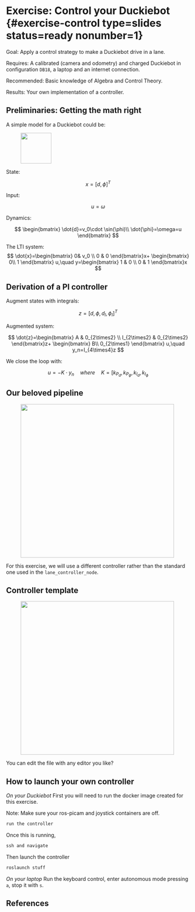 # Exercise: Control your Duckiebot {#exercise-control type=slides status=ready nonumber=1}


Goal: Apply a control strategy to make a Duckiebot drive in a lane.  

Requires: A calibrated (camera and odometry) and charged Duckiebot in configuration `DB18`, a laptop and an internet connection.

Recommended: Basic knowledge of Algebra and Control Theory.

Results: Your own implementation of a controller.



## Preliminaries: Getting the math right

A simple model for a Duckiebot could be:

<figure class="stretch">
  <img style='width:6em'  src="model.png"/>
</figure>

State:

$$
x = [ d,\phi ]^T
$$

Input:

$$
u=\omega
$$

Dynamics:

$$
\begin{bmatrix} \dot{d}=v_0\cdot \sin(\phi)\\ \dot{\phi}=\omega=u \end{bmatrix}
$$

The LTI system:
$$
\dot{x}=\begin{bmatrix}
 0& v_0 \\
0 & 0
\end{bmatrix}x+ \begin{bmatrix}
  0\\
  1
\end{bmatrix} u,\quad y=\begin{bmatrix}
1 & 0 \\
0 & 1
\end{bmatrix}x
$$

## Derivation of a PI controller

Augment states with integrals:

$$
z=[d,\phi,d_I,\phi_I]^T
$$

Augmented system:

$$
\dot{z}=\begin{bmatrix}
 A & 0_{2\times2} \\
I_{2\times2} & 0_{2\times2}
\end{bmatrix}z+ \begin{bmatrix}
  B\\
  0_{2\times1}
\end{bmatrix} u,\quad y_n=I_{4\times4}z
$$

We close the loop with:

$$
u = -K\cdot y_n \quad where \quad K= [k_{P_d},k_{P_\phi},k_{I_d},k_{I_\phi}
$$


## Our beloved pipeline


<figure class="stretch">
  <img style='width:30em'  src="loop.png"/>
</figure>

For this exercise, we will use a different controller rather than the standard one used in the `lane_controller_node`.


## Controller template

<figure class="stretch">
  <img style='width:30em'  src="controller.png"/>
</figure>

You can edit the file with any editor you like?



## How to launch your own controller

*On your Duckiebot*
First you will need to run the docker image created for this exercise.

Note: Make sure your ros-picam and joystick containers are off.

```markdown
run the controller
```
Once this is running,
```markdown
ssh and navigate
```

Then launch the controller
```markdown
roslaunch stuff
```

*On your laptop*
Run the keyboard control, enter autonomous mode pressing `a`, stop it with `s`.

## References
